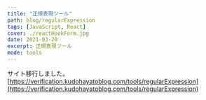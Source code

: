 ```yaml
---
title: "正規表現ツール"
path: blog/regularExpression
tags: [JavaScript, React]
cover: ./reactHookForm.jpg
date: 2021-03-20
excerpt: 正規表現ツール
mode: tools
---
```


サイト移行しました。[https://verification.kudohayatoblog.com/tools/regularExpression](https://verification.kudohayatoblog.com/tools/regularExpression)